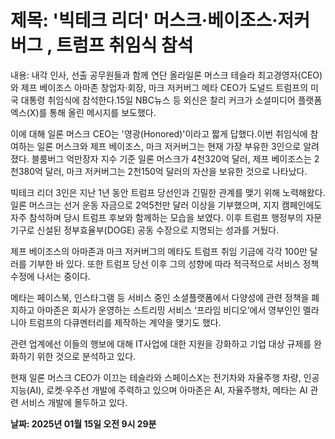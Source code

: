 # **제목: '빅테크 리더' 머스크·베이조스·저커버그 , 트럼프 취임식 참석**

  내용: 내각 인사, 선출 공무원들과 함께 연단 올라일론 머스크 테슬라 최고경영자(CEO)와 제프 베이조스 아마존 창업자·회장, 마크 저커버그 메타 CEO가 도널드 트럼프의 미국 대통령 취임식에 참석한다.15일 NBC뉴스 등 외신은 찰리 커크가 소셜미디어 플랫폼 엑스(X)를 통해 올린 메시지를 보도했다.

이에 대해 일론 머스크 CEO는 '영광(Honored)'이라고 짧게 답했다.이번 취임식에 참여하는 일론 머스크와 제프 베이조스, 마크 저커버그는 현재 가장 부유한 3인으로 알려졌다. 블룸버그 억만장자 지수 기준 일론 머스크가 4천320억 달러, 제프 베이조스는 2천380억 달러, 마크 저커버그는 2천150억 달러의 자산을 보유한 것으로 나타났다.

빅테크 리더 3인은 지난 1년 동안 트럼프 당선인과 긴밀한 관계를 맺기 위해 노력해왔다. 일론 머스크는 선거 운동 자금으로 2억5천만 달러 이상을 기부했으며, 지지 캠페인에도 자주 참석하며 당시 트럼프 후보와 함께하는 모습을 보였다. 이후 트럼프 행정부의 자문기구로 신설된 정부효율부(DOGE) 공동 수장으로 지명되는 성과를 거뒀다.

제프 베이조스의 아마존과 마크 저커버그의 메타도 트럼프 취임 기금에 각각 100만 달러를 기부한 바 있다. 또한 트럼프 당선 이후 그의 성향에 따라 적극적으로 서비스 정책 수정에 나서는 중이다.

메타는 페이스북, 인스타그램 등 서비스 중인 소셜플랫폼에서 다양성에 관련 정책을 폐지하고 아마존은 회사가 운영하는 스트리밍 서비스 ‘프라임 비디오’에서 영부인인 멜라니아 트럼프의 다큐멘터리를 제작하는 계약을 맺기도 했다.

관련 업계에선 이들의 행보에 대해 IT사업에 대한 지원을 강화하고 기업 대상 규제를 완화하기 위한 것으로 분석하고 있다.

현재 일론 머스크 CEO가 이끄는 테슬라와 스페이스X는 전기차와 자율주행 차량, 인공지능(AI), 로켓·우주선 개발에 주력하고 있으며 아마존은 AI, 자율주행차, 메타는 AI 관련 서비스 개발에 몰두하고 있다.

  **날짜: 2025년 01월 15일 오전 9시 29분**